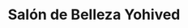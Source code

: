---
title: "Salón de Belleza Yohived"
url: /ciudad-de-panama/salon-de-belleza-yohived/
shop: Friseur
---